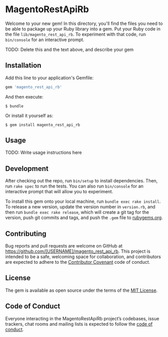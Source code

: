 # MagentoRestApiRb

Welcome to your new gem! In this directory, you'll find the files you need to be able to package up your Ruby library into a gem. Put your Ruby code in the file `lib/magento_rest_api_rb`. To experiment with that code, run `bin/console` for an interactive prompt.

TODO: Delete this and the text above, and describe your gem

## Installation

Add this line to your application's Gemfile:

```ruby
gem 'magento_rest_api_rb'
```

And then execute:

    $ bundle

Or install it yourself as:

    $ gem install magento_rest_api_rb

## Usage

TODO: Write usage instructions here

## Development

After checking out the repo, run `bin/setup` to install dependencies. Then, run `rake spec` to run the tests. You can also run `bin/console` for an interactive prompt that will allow you to experiment.

To install this gem onto your local machine, run `bundle exec rake install`. To release a new version, update the version number in `version.rb`, and then run `bundle exec rake release`, which will create a git tag for the version, push git commits and tags, and push the `.gem` file to [rubygems.org](https://rubygems.org).

## Contributing

Bug reports and pull requests are welcome on GitHub at https://github.com/[USERNAME]/magento_rest_api_rb. This project is intended to be a safe, welcoming space for collaboration, and contributors are expected to adhere to the [Contributor Covenant](http://contributor-covenant.org) code of conduct.

## License

The gem is available as open source under the terms of the [MIT License](http://opensource.org/licenses/MIT).

## Code of Conduct

Everyone interacting in the MagentoRestApiRb project’s codebases, issue trackers, chat rooms and mailing lists is expected to follow the [code of conduct](https://github.com/[USERNAME]/magento_rest_api_rb/blob/master/CODE_OF_CONDUCT.md).
